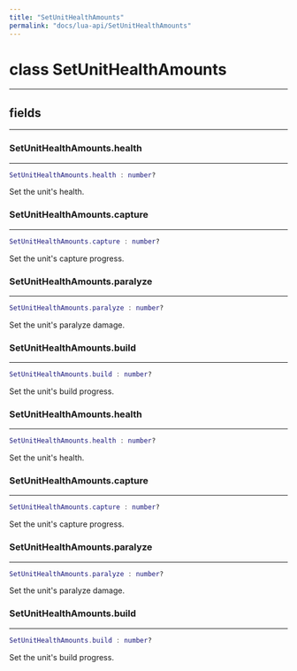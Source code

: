 ```yaml
---
title: "SetUnitHealthAmounts"
permalink: "docs/lua-api/SetUnitHealthAmounts"
---
```

# class SetUnitHealthAmounts











---



## fields
---

### SetUnitHealthAmounts.health
---
```lua
SetUnitHealthAmounts.health : number?
```



Set the unit's health.








### SetUnitHealthAmounts.capture
---
```lua
SetUnitHealthAmounts.capture : number?
```



Set the unit's capture progress.








### SetUnitHealthAmounts.paralyze
---
```lua
SetUnitHealthAmounts.paralyze : number?
```



Set the unit's paralyze damage.








### SetUnitHealthAmounts.build
---
```lua
SetUnitHealthAmounts.build : number?
```



Set the unit's build progress.








### SetUnitHealthAmounts.health
---
```lua
SetUnitHealthAmounts.health : number?
```



Set the unit's health.








### SetUnitHealthAmounts.capture
---
```lua
SetUnitHealthAmounts.capture : number?
```



Set the unit's capture progress.








### SetUnitHealthAmounts.paralyze
---
```lua
SetUnitHealthAmounts.paralyze : number?
```



Set the unit's paralyze damage.








### SetUnitHealthAmounts.build
---
```lua
SetUnitHealthAmounts.build : number?
```



Set the unit's build progress.









